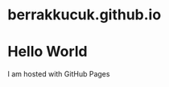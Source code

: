 # berrakkucuk.github.io
<!DOCTYPE html>
<html>
<body>
<h1>Hello World</h1>
<p>I am hosted with GitHub Pages</p>
</body>
</html>
